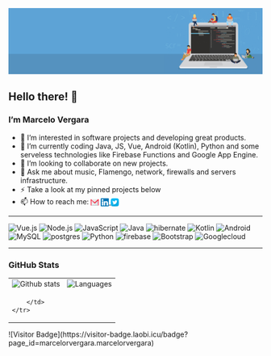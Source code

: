 ![alt text](https://github.com/marcelorvergara/marcelorvergara/blob/main/good-programmer-banner-final.jpg)

## Hello there! :wave:

### I’m Marcelo Vergara

- 👀 I’m interested in software projects and developing great products.
- 🌱 I’m currently coding Java, JS, Vue, Android (Kotlin), Python and some serveless technologies like Firebase Functions and Google App Engine.
- 💞️ I’m looking to collaborate on new projects.
- :speech_balloon: Ask me about music, Flamengo, network, firewalls and servers infrastructure.
- :zap: Take a look at my pinned projects below
- 📫 How to reach me: <a href="mailto:marcelorv@gmail.com"><img src="icons/gmail.svg" alt="GmailIcon" width="16" height="16" align="center"><img/></a> <a href="https://www.linkedin.com/in/mvergara/"><img src="icons/linkedin.svg" alt="LinkedinIcon" width="16" height="16" align="center"><img/> <a href="https://twitter.com/OFlamengoFacts"><img src="icons/twitter.svg" alt="TwitterIcon" width="16" height="16" align="center"><img/></a>

***

<img alt="Vue.js" src="https://img.shields.io/badge/Vue.js-gray?style=for-the-badge&logo=vue.js"/> <img alt="Node.js" src="https://img.shields.io/badge/Node.js-gray?style=for-the-badge&logo=node.js"/> <img alt="JavaScript" src="https://img.shields.io/badge/JavaScript-gray?style=for-the-badge&logo=javascript"/>  <img alt="Java" src="https://img.shields.io/badge/Java-gray?style=for-the-badge&logo=java&logoColor=E96420"/> <img alt="hibernate" src="https://img.shields.io/badge/Hibernate-gray?style=for-the-badge&logo=hibernate"/> <img alt="Kotlin" src="https://img.shields.io/badge/Kotlin-gray?style=for-the-badge&logo=kotlin"/> <img alt="Android" src="https://img.shields.io/badge/Android-gray?style=for-the-badge&logo=android"/> <img alt="MySQL" src="https://img.shields.io/badge/MySQL-gray?style=for-the-badge&logo=mysql"/> <img alt="postgres" src="https://img.shields.io/badge/postgres-grey?style=for-the-badge&logo=postgresql"/> <img alt="Python" src="https://img.shields.io/badge/Python-gray?style=for-the-badge&logo=python"/> <img alt="firebase" src="https://img.shields.io/badge/Firebase-gray?style=for-the-badge&logo=firebase"/> <img alt="Bootstrap" src="https://img.shields.io/badge/Bootstrap-gray?style=for-the-badge&logo=bootstrap"/> <img alt="Googlecloud" src="https://img.shields.io/badge/Googlecloud-gray?style=for-the-badge&logo=google%20cloud"/> 

---

### GitHub Stats 

<table style="vertical-align: top; border-collapse: collapse; border:0; text-decoration:none; outline:none">
    <tr>
        <td>
            <img width="433" alt="Github stats" src="https://github-readme-stats.vercel.app/api?username=marcelorvergara&count_private=true&show_icons=true&theme=onedark"/> 
        </td>    
        <td>
            <img width="280" src="https://github-readme-stats.vercel.app/api/top-langs/?username=marcelorvergara&langs_count=10&layout=compact&theme=onedark" height="220" alt="Languages" />
        </td>
    </tr>
    <tr>
        <td colspan="2" style="horiz-align: right">
            
        </td>
    </tr>
</table>
![Visitor Badge](https://visitor-badge.laobi.icu/badge?page_id=marcelorvergara.marcelorvergara)


